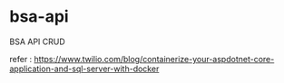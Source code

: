 # bsa-api
BSA API CRUD

refer : https://www.twilio.com/blog/containerize-your-aspdotnet-core-application-and-sql-server-with-docker
